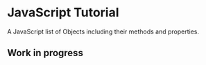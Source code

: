 # JavaScript Tutorial

A JavaScript list of Objects including their methods and properties.

## Work in progress